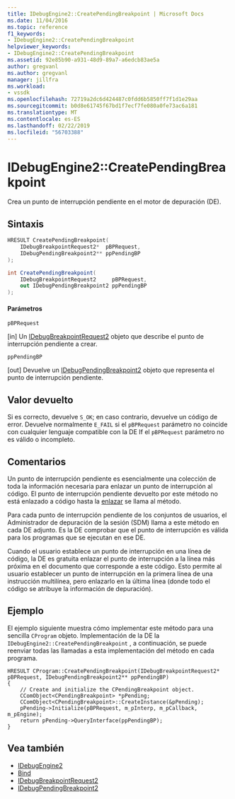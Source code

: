 ```yaml
---
title: IDebugEngine2::CreatePendingBreakpoint | Microsoft Docs
ms.date: 11/04/2016
ms.topic: reference
f1_keywords:
- IDebugEngine2::CreatePendingBreakpoint
helpviewer_keywords:
- IDebugEngine2::CreatePendingBreakpoint
ms.assetid: 92e85b90-a931-48d9-89a7-a6edcb83ae5a
author: gregvanl
ms.author: gregvanl
manager: jillfra
ms.workload:
- vssdk
ms.openlocfilehash: 72719a2dc6d424487c0fdd6b5850ff7f1d1e29aa
ms.sourcegitcommit: b0d8e61745f67bd1f7ecf7fe080a0fe73ac6a181
ms.translationtype: MT
ms.contentlocale: es-ES
ms.lasthandoff: 02/22/2019
ms.locfileid: "56703388"
---
```

# <a name="idebugengine2creatependingbreakpoint"></a>IDebugEngine2::CreatePendingBreakpoint
Crea un punto de interrupción pendiente en el motor de depuración (DE).

## <a name="syntax"></a>Sintaxis

```cpp
HRESULT CreatePendingBreakpoint(
    IDebugBreakpointRequest2*  pBPRequest,
    IDebugPendingBreakpoint2** ppPendingBP
);
```

```csharp
int CreatePendingBreakpoint(
    IDebugBreakpointRequest2     pBPRequest,
    out IDebugPendingBreakpoint2 ppPendingBP
);
```

#### <a name="parameters"></a>Parámetros
`pBPRequest`

 [in] Un [IDebugBreakpointRequest2](../../../extensibility/debugger/reference/idebugbreakpointrequest2.md) objeto que describe el punto de interrupción pendiente a crear.

`ppPendingBP`

 [out] Devuelve un [IDebugPendingBreakpoint2](../../../extensibility/debugger/reference/idebugpendingbreakpoint2.md) objeto que representa el punto de interrupción pendiente.

## <a name="return-value"></a>Valor devuelto
Si es correcto, devuelve `S_OK`; en caso contrario, devuelve un código de error. Devuelve normalmente `E_FAIL` si el `pBPRequest` parámetro no coincide con cualquier lenguaje compatible con la DE If el `pBPRequest` parámetro no es válido o incompleto.

## <a name="remarks"></a>Comentarios
Un punto de interrupción pendiente es esencialmente una colección de toda la información necesaria para enlazar un punto de interrupción al código. El punto de interrupción pendiente devuelto por este método no está enlazado a código hasta la [enlazar](../../../extensibility/debugger/reference/idebugpendingbreakpoint2-bind.md) se llama al método.

Para cada punto de interrupción pendiente de los conjuntos de usuarios, el Administrador de depuración de la sesión (SDM) llama a este método en cada DE adjunto. Es la DE comprobar que el punto de interrupción es válida para los programas que se ejecutan en ese DE.

Cuando el usuario establece un punto de interrupción en una línea de código, la DE es gratuita enlazar el punto de interrupción a la línea más próxima en el documento que corresponde a este código. Esto permite al usuario establecer un punto de interrupción en la primera línea de una instrucción multilínea, pero enlazarlo en la última línea (donde todo el código se atribuye la información de depuración).

## <a name="example"></a>Ejemplo
El ejemplo siguiente muestra cómo implementar este método para una sencilla `CProgram` objeto. Implementación de la DE la `IDebugEngine2::CreatePendingBreakpoint` , a continuación, se puede reenviar todas las llamadas a esta implementación del método en cada programa.

```
HRESULT CProgram::CreatePendingBreakpoint(IDebugBreakpointRequest2* pBPRequest, IDebugPendingBreakpoint2** ppPendingBP)
{
    // Create and initialize the CPendingBreakpoint object.
    CComObject<CPendingBreakpoint> *pPending;
    CComObject<CPendingBreakpoint>::CreateInstance(&pPending);
    pPending->Initialize(pBPRequest, m_pInterp, m_pCallback, m_pEngine);
    return pPending->QueryInterface(ppPendingBP);
}
```

## <a name="see-also"></a>Vea también
- [IDebugEngine2](../../../extensibility/debugger/reference/idebugengine2.md)
- [Bind](../../../extensibility/debugger/reference/idebugpendingbreakpoint2-bind.md)
- [IDebugBreakpointRequest2](../../../extensibility/debugger/reference/idebugbreakpointrequest2.md)
- [IDebugPendingBreakpoint2](../../../extensibility/debugger/reference/idebugpendingbreakpoint2.md)
